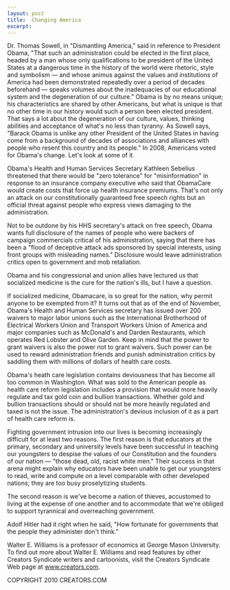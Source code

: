 ```yaml
---
layout: post
title:  Changing America
excerpt:
---
```


Dr. Thomas Sowell, in "Dismantling America," said in reference to President Obama, "That such an administration could be elected in the first place, headed by a man whose only qualifications to be president of the United States at a dangerous time in the history of the world were rhetoric, style and symbolism — and whose animus against the values and institutions of America had been demonstrated repeatedly over a period of decades beforehand — speaks volumes about the inadequacies of our educational system and the degeneration of our culture." Obama is by no means unique; his characteristics are shared by other Americans, but what is unique is that no other time in our history would such a person been elected president. That says a lot about the degeneration of our culture, values, thinking abilities and acceptance of what's no less than tyranny. As Sowell says, "Barack Obama is unlike any other President of the United States in having come from a background of decades of associations and alliances with people who resent this country and its people." In 2008, Americans voted for Obama's change. Let's look at some of it.

Obama's Health and Human Services Secretary Kathleen Sebelius threatened that there would be "zero tolerance" for "misinformation" in response to an insurance company executive who said that ObamaCare would create costs that force up health insurance premiums. That's not only an attack on our constitutionally guaranteed free speech rights but an official threat against people who express views damaging to the administration. 

Not to be outdone by his HHS secretary's attack on free speech, Obama wants full disclosure of the names of people who were backers of campaign commercials critical of his administration, saying that there has been a "flood of deceptive attack ads sponsored by special interests, using front groups with misleading names." Disclosure would leave administration critics open to government and mob retaliation.

Obama and his congressional and union allies have lectured us that socialized medicine is the cure for the nation's ills, but I have a question.

 If socialized medicine, Obamacare, is so great for the nation, why permit anyone to be exempted from it? It turns out that as of the end of November, Obama's Health and Human Services secretary has issued over 200 waivers to major labor unions such as the International Brotherhood of Electrical Workers Union and Transport Workers Union of America and major companies such as McDonald's and Darden Restaurants, which operates Red Lobster and Olive Garden. Keep in mind that the power to grant waivers is also the power not to grant waivers. Such power can be used to reward administration friends and punish administration critics by saddling them with millions of dollars of health care costs.

Obama's heath care legislation contains deviousness that has become all too common in Washington. What was sold to the American people as health care reform legislation includes a provision that would more heavily regulate and tax gold coin and bullion transactions. Whether gold and bullion transactions should or should not be more heavily regulated and taxed is not the issue. The administration's devious inclusion of it as a part of health care reform is.

Fighting government intrusion into our lives is becoming increasingly difficult for at least two reasons. The first reason is that educators at the primary, secondary and university levels have been successful in teaching our youngsters to despise the values of our Constitution and the founders of our nation — "those dead, old, racist white men." Their success in that arena might explain why educators have been unable to get our youngsters to read, write and compute on a level comparable with other developed nations; they are too busy proselytizing students. 

The second reason is we've become a nation of thieves, accustomed to living at the expense of one another and to accommodate that we're obliged to support tyrannical and overreaching government.

Adolf Hitler had it right when he said, "How fortunate for governments that the people they administer don't think."

Walter E. Williams is a professor of economics at George Mason University. To find out more about Walter E. Williams and read features by other Creators Syndicate writers and cartoonists, visit the Creators Syndicate Web page at www.creators.com.

COPYRIGHT 2010 CREATORS.COM
